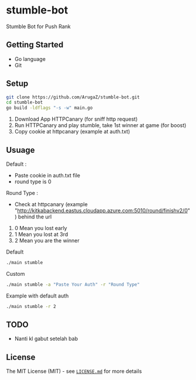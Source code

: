 # stumble-bot
Stumble Bot for Push Rank

## Getting Started

- Go language
- Git

## Setup

```bash
git clone https://github.com/ArugaZ/stumble-bot.git
cd stumble-bot
go build -ldflags "-s -w" main.go
```
1. Download App HTTPCanary (for sniff http request)
2. Run HTTPCanary and play stumble, take 1st winner at game (for boost)
3. Copy cookie at httpcanary (example at auth.txt)
## Usuage
Default :
- Paste cookie in auth.txt file
- round type is 0

Round Type :
- Check at httpcanary (example "http://kitkabackend.eastus.cloudapp.azure.com:5010/round/finishv2/0") behind the url
1. 0 Mean you lost early
2. 1 Mean you lost at 3rd
3. 2 Mean you are the winner 

Default

```bash
./main stumble
```
Custom
```bash
./main stumble -a "Paste Your Auth" -r "Round Type"
```
Example with default auth
```bash
./main stumble -r 2
```

## TODO
- Nanti kl gabut setelah bab

## License

The MIT License (MIT) - see [`LICENSE.md`](https://github.com/ArugaZ/stumble-bot/blob/main/README.md) for more details
